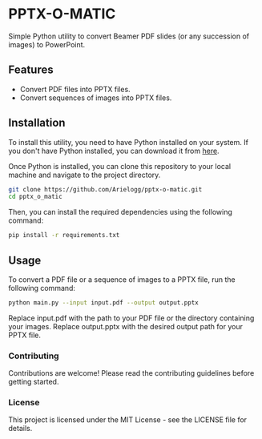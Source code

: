 # PPTX-O-MATIC
Simple Python utility to convert Beamer PDF slides (or any succession of images) to PowerPoint.

## Features

- Convert PDF files into PPTX files.
- Convert sequences of images into PPTX files.

## Installation

To install this utility, you need to have Python installed on your system. If you don't have Python installed, you can download it from [here](https://www.python.org/downloads/).

Once Python is installed, you can clone this repository to your local machine and navigate to the project directory.

```bash
git clone https://github.com/Arielogg/pptx-o-matic.git
cd pptx_o_matic
```

Then, you can install the required dependencies using the following command:

```bash
pip install -r requirements.txt
```

## Usage
To convert a PDF file or a sequence of images to a PPTX file, run the following command:

```bash
python main.py --input input.pdf --output output.pptx
```

Replace input.pdf with the path to your PDF file or the directory containing your images. Replace output.pptx with the desired output path for your PPTX file. 

### Contributing
Contributions are welcome! Please read the contributing guidelines before getting started.

### License
This project is licensed under the MIT License - see the LICENSE file for details.

